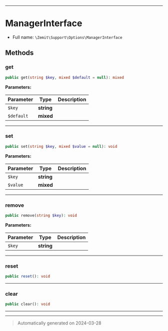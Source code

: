 ***

# ManagerInterface





* Full name: `\Zemit\Support\Options\ManagerInterface`



## Methods


### get



```php
public get(string $key, mixed $default = null): mixed
```








**Parameters:**

| Parameter | Type | Description |
|-----------|------|-------------|
| `$key` | **string** |  |
| `$default` | **mixed** |  |





***

### set



```php
public set(string $key, mixed $value = null): void
```








**Parameters:**

| Parameter | Type | Description |
|-----------|------|-------------|
| `$key` | **string** |  |
| `$value` | **mixed** |  |





***

### remove



```php
public remove(string $key): void
```








**Parameters:**

| Parameter | Type | Description |
|-----------|------|-------------|
| `$key` | **string** |  |





***

### reset



```php
public reset(): void
```












***

### clear



```php
public clear(): void
```












***


***
> Automatically generated on 2024-03-28
